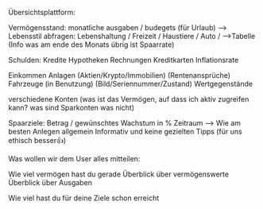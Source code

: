 Übersichtsplattform:

Vermögensstand:
monatliche ausgaben / budegets (für Urlaub) --> Lebensstil abfragen:
Lebenshaltung / Freizeit / Haustiere / Auto / -->Tabelle (Info was am ende des Monats übrig ist Spaarrate)

Schulden:
Kredite
Hypotheken
Rechnungen
Kreditkarten
Inflationsrate

Einkommen
Anlagen (Aktien/Krypto/Immobilien)
(Rentenansprüche)
Fahrzeuge (in Benutzung) (Bild/Seriennummer/Zustand)
Wertgegenstände

verschiedene Konten (was ist das Vermögen, auf dass ich aktiv zugreifen kann?
was sind Sparkonten was nicht)

Spaarziele:
Betrag / gewünschtes Wachstum in %
Zeitraum
--> Wie am besten Anlegen allgemein Informativ und keine gezielten Tipps (für uns ethisch besser👍)

Was wollen wir dem User alles mitteilen:

Wie viel vermögen hast du gerade
Überblick über vermögenswerte
Überblick über Ausgaben

Wie viel hast du für deine Ziele schon erreicht
